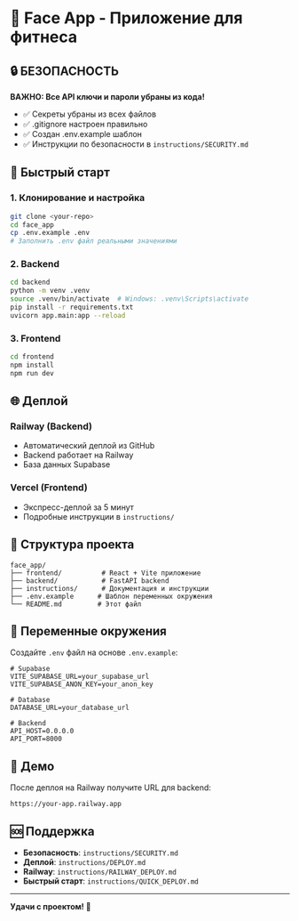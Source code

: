 # 🎯 Face App - Приложение для фитнеса

## 🔒 БЕЗОПАСНОСТЬ

**ВАЖНО: Все API ключи и пароли убраны из кода!**

- ✅ Секреты убраны из всех файлов
- ✅ .gitignore настроен правильно
- ✅ Создан .env.example шаблон
- ✅ Инструкции по безопасности в `instructions/SECURITY.md`

## 🚀 Быстрый старт

### 1. Клонирование и настройка
```bash
git clone <your-repo>
cd face_app
cp .env.example .env
# Заполнить .env файл реальными значениями
```

### 2. Backend
```bash
cd backend
python -m venv .venv
source .venv/bin/activate  # Windows: .venv\Scripts\activate
pip install -r requirements.txt
uvicorn app.main:app --reload
```

### 3. Frontend
```bash
cd frontend
npm install
npm run dev
```

## 🌐 Деплой

### Railway (Backend)
- Автоматический деплой из GitHub
- Backend работает на Railway
- База данных Supabase

### Vercel (Frontend)
- Экспресс-деплой за 5 минут
- Подробные инструкции в `instructions/`

## 📁 Структура проекта

```
face_app/
├── frontend/          # React + Vite приложение
├── backend/           # FastAPI backend
├── instructions/      # Документация и инструкции
├── .env.example      # Шаблон переменных окружения
└── README.md         # Этот файл
```

## 🔐 Переменные окружения

Создайте `.env` файл на основе `.env.example`:

```env
# Supabase
VITE_SUPABASE_URL=your_supabase_url
VITE_SUPABASE_ANON_KEY=your_anon_key

# Database
DATABASE_URL=your_database_url

# Backend
API_HOST=0.0.0.0
API_PORT=8000
```

## 📱 Демо

После деплоя на Railway получите URL для backend:
```
https://your-app.railway.app
```

## 🆘 Поддержка

- **Безопасность**: `instructions/SECURITY.md`
- **Деплой**: `instructions/DEPLOY.md`
- **Railway**: `instructions/RAILWAY_DEPLOY.md`
- **Быстрый старт**: `instructions/QUICK_DEPLOY.md`

---

**Удачи с проектом! 🎉** 